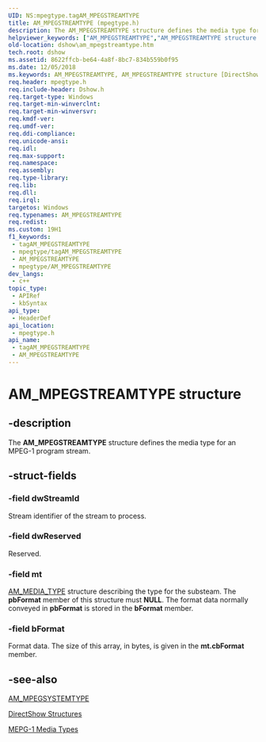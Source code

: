 ```yaml
---
UID: NS:mpegtype.tagAM_MPEGSTREAMTYPE
title: AM_MPEGSTREAMTYPE (mpegtype.h)
description: The AM_MPEGSTREAMTYPE structure defines the media type for an MPEG-1 program stream.
helpviewer_keywords: ["AM_MPEGSTREAMTYPE","AM_MPEGSTREAMTYPE structure [DirectShow]","dshow.am_mpegstreamtype","mpegtype/AM_MPEGSTREAMTYPE"]
old-location: dshow\am_mpegstreamtype.htm
tech.root: dshow
ms.assetid: 8622ffcb-be64-4a8f-8bc7-834b559b0f95
ms.date: 12/05/2018
ms.keywords: AM_MPEGSTREAMTYPE, AM_MPEGSTREAMTYPE structure [DirectShow], dshow.am_mpegstreamtype, mpegtype/AM_MPEGSTREAMTYPE
req.header: mpegtype.h
req.include-header: Dshow.h
req.target-type: Windows
req.target-min-winverclnt: 
req.target-min-winversvr: 
req.kmdf-ver: 
req.umdf-ver: 
req.ddi-compliance: 
req.unicode-ansi: 
req.idl: 
req.max-support: 
req.namespace: 
req.assembly: 
req.type-library: 
req.lib: 
req.dll: 
req.irql: 
targetos: Windows
req.typenames: AM_MPEGSTREAMTYPE
req.redist: 
ms.custom: 19H1
f1_keywords:
 - tagAM_MPEGSTREAMTYPE
 - mpegtype/tagAM_MPEGSTREAMTYPE
 - AM_MPEGSTREAMTYPE
 - mpegtype/AM_MPEGSTREAMTYPE
dev_langs:
 - c++
topic_type:
 - APIRef
 - kbSyntax
api_type:
 - HeaderDef
api_location:
 - mpegtype.h
api_name:
 - tagAM_MPEGSTREAMTYPE
 - AM_MPEGSTREAMTYPE
---
```


# AM_MPEGSTREAMTYPE structure


## -description

The <b>AM_MPEGSTREAMTYPE</b> structure defines the media type for an MPEG-1 program stream.

## -struct-fields

### -field dwStreamId

Stream identifier of the stream to process.

### -field dwReserved

Reserved.

### -field mt

<a href="/windows/desktop/api/strmif/ns-strmif-am_media_type">AM_MEDIA_TYPE</a> structure describing the type for the substeam. The <b>pbFormat</b> member of this structure must <b>NULL</b>. The format data normally conveyed in <b>pbFormat</b> is stored in the <b>bFormat</b> member.

### -field bFormat

Format data. The size of this array, in bytes, is given in the <b>mt.cbFormat</b> member.

## -see-also

<a href="/previous-versions/windows/desktop/api/mpegtype/ns-mpegtype-am_mpegsystemtype">AM_MPEGSYSTEMTYPE</a>



<a href="/windows/desktop/DirectShow/directshow-structures">DirectShow Structures</a>



<a href="/windows/desktop/DirectShow/mpeg-1-media-types">MEPG-1 Media Types</a>

